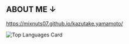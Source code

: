 
## ABOUT ME ↓
https://mixnuts07.github.io/kazutake.yamamoto/


![Top Languages Card](https://github-readme-stats.vercel.app/api/top-langs/?username=mixnuts07&layout=compact&theme=onedark)
<!--
**mixnuts07/mixnuts07** is a ✨ _special_ ✨ repository because its `README.md` (this file) appears on your GitHub profile.

Here are some ideas to get you started:

- 🔭 I’m currently working on ...
- 🌱 I’m currently learning ...
- 👯 I’m looking to collaborate on ...
- 🤔 I’m looking for help with ...
- 💬 Ask me about ...
- 📫 How to reach me: ...
- 😄 Pronouns: ...
- ⚡ Fun fact: ...
-->
